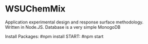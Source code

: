 # WSUChemMix
Application experimental design and response surface methodology.
Written in Node.JS.
Database is a very simple MonogoDB

Install Packages:
#npm install
START:
#npm start
